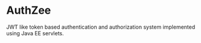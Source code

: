 # AuthZee
JWT like token based authentication and authorization system implemented using Java EE servlets.
